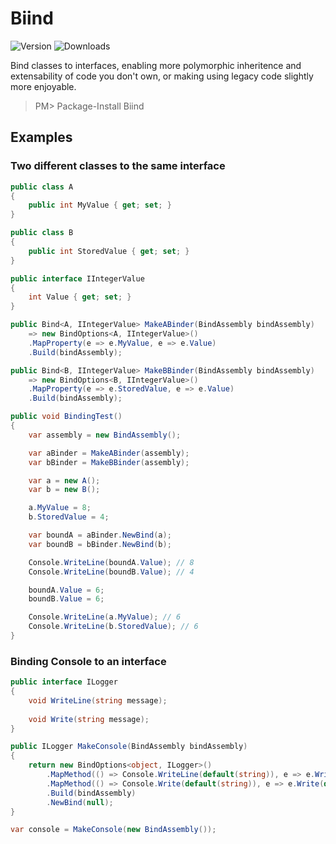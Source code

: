 # Biind

![Version][badge_nuget_version] ![Downloads][badge_nuget_downloads]

Bind classes to interfaces, enabling more polymorphic inheritence and extensability of code you don't own, or making using legacy code slightly more enjoyable.

> PM> Package-Install Biind

## Examples

### Two different classes to the same interface
```cs
public class A
{
    public int MyValue { get; set; }
}

public class B
{
    public int StoredValue { get; set; }
}

public interface IIntegerValue
{
    int Value { get; set; }
}

public Bind<A, IIntegerValue> MakeABinder(BindAssembly bindAssembly)
	=> new BindOptions<A, IIntegerValue>()
	.MapProperty(e => e.MyValue, e => e.Value)
	.Build(bindAssembly);

public Bind<B, IIntegerValue> MakeBBinder(BindAssembly bindAssembly)
	=> new BindOptions<B, IIntegerValue>()
	.MapProperty(e => e.StoredValue, e => e.Value)
	.Build(bindAssembly);

public void BindingTest()
{
	var assembly = new BindAssembly();

	var aBinder = MakeABinder(assembly);
	var bBinder = MakeBBinder(assembly);

	var a = new A();
	var b = new B();

	a.MyValue = 8;
	b.StoredValue = 4;

	var boundA = aBinder.NewBind(a);
	var boundB = bBinder.NewBind(b);

	Console.WriteLine(boundA.Value); // 8
	Console.WriteLine(boundB.Value); // 4

	boundA.Value = 6;
	boundB.Value = 6;

	Console.WriteLine(a.MyValue); // 6
	Console.WriteLine(b.StoredValue); // 6
}
```

### Binding Console to an interface
```cs
public interface ILogger
{
    void WriteLine(string message);
    
    void Write(string message);
}

public ILogger MakeConsole(BindAssembly bindAssembly)
{
    return new BindOptions<object, ILogger>()
        .MapMethod(() => Console.WriteLine(default(string)), e => e.WriteLine(default(string)))
        .MapMethod(() => Console.Write(default(string)), e => e.Write(default(string)))
        .Build(bindAssembly)
        .NewBind(null);
}

var console = MakeConsole(new BindAssembly());
```

[badge_nuget_version]: https://img.shields.io/nuget/vpre/Biind.svg
[badge_nuget_downloads]: https://img.shields.io/nuget/dt/Biind.svg